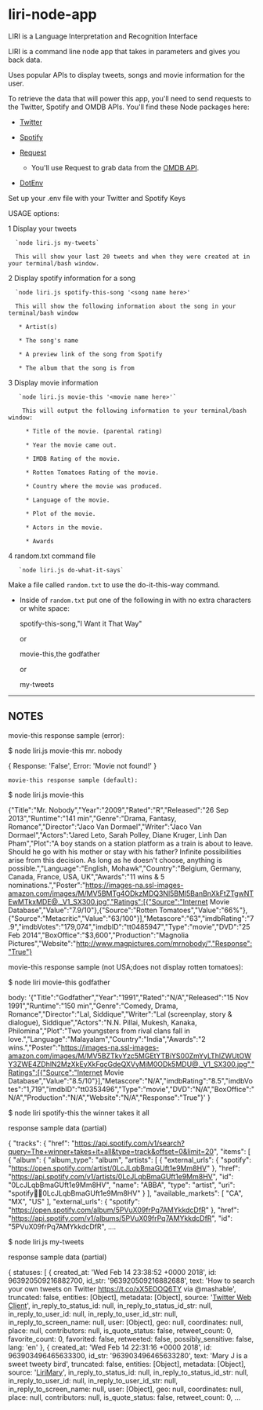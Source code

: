 # liri-node-app
LIRI is a Language Interpretation and Recognition Interface

LIRI is a command line node app that takes in parameters and gives you back data.

Uses popular APIs to display tweets, songs and movie information for the user.

To retrieve the data that will power this app, you'll need to send requests to the Twitter, Spotify and OMDB APIs. 
You'll find these Node packages here:

   * [Twitter](https://www.npmjs.com/package/twitter)
   
   * [Spotify](https://www.npmjs.com/package/node-spotify-api)
   
   * [Request](https://www.npmjs.com/package/request)

     * You'll use Request to grab data from the [OMDB API](http://www.omdbapi.com).

   * [DotEnv](https://www.npmjs.com/package/dotenv)

Set up your .env file with your Twitter and Spotify Keys

USAGE options:

  1   Display your tweets
  
      `node liri.js my-tweets`
      
      This will show your last 20 tweets and when they were created at in your terminal/bash window.
      
  2   Display spotify information for a song
  
      `node liri.js spotify-this-song '<song name here>' 
      
      This will show the following information about the song in your terminal/bash window    
      
       * Artist(s)
       
       * The song's name
       
       * A preview link of the song from Spotify
       
       * The album that the song is from

  3   Display movie information
  
       `node liri.js movie-this '<movie name here>'`
       
        This will output the following information to your terminal/bash window:
       
         * Title of the movie. (parental rating)
         
         * Year the movie came out.
         
         * IMDB Rating of the movie.
         
         * Rotten Tomatoes Rating of the movie.
         
         * Country where the movie was produced.
         
         * Language of the movie.
         
         * Plot of the movie.
         
         * Actors in the movie.
         
         * Awards


  4    random.txt command file
  
       `node liri.js do-what-it-says`
       
 Make a file called `random.txt` to use the do-it-this-way command.
       
   * Inside of `random.txt` put one of the following in with no extra characters or white space:
   
     spotify-this-song,"I Want it That Way"
     
     or
     
     movie-this,the godfather

     or
     
     my-tweets
-------------------------------
NOTES
-------------------------------

   movie-this response sample (error):
  
   $ node liri.js movie-this mr. nobody
  
   { Response: 'False', Error: 'Movie not found!' }

    movie-this response sample (default):

  $ node liri.js movie-this

   {"Title":"Mr. Nobody","Year":"2009","Rated":"R","Released":"26 Sep 2013","Runtime":"141 min","Genre":"Drama, Fantasy, Romance","Director":"Jaco Van Dormael","Writer":"Jaco Van Dormael","Actors":"Jared Leto, Sarah Polley, Diane Kruger, Linh Dan Pham","Plot":"A boy stands on a station platform as a train is about to leave. Should he go with his mother or stay with his father? Infinite possibilities arise from this decision. As long as he doesn't choose, anything is possible.","Language":"English, Mohawk","Country":"Belgium, Germany, Canada, France, USA, UK","Awards":"11 wins & 5 nominations.","Poster":"https://images-na.ssl-images-amazon.com/images/M/MV5BMTg4ODkzMDQ3Nl5BMl5BanBnXkFtZTgwNTEwMTkxMDE@._V1_SX300.jpg","Ratings":[{"Source":"Internet Movie Database","Value":"7.9/10"},{"Source":"Rotten Tomatoes","Value":"66%"},{"Source":"Metacritic","Value":"63/100"}],"Metascore":"63","imdbRating":"7.9","imdbVotes":"179,074","imdbID":"tt0485947","Type":"movie","DVD":"25 Feb 2014","BoxOffice":"$3,600","Production":"Magnolia Pictures","Website":"http://www.magpictures.com/mrnobody/","Response":"True"}

   movie-this response sample (not USA;does not display rotten tomatoes):
  
  $ node liri movie-this godfather
  
  body: '{"Title":"Godfather","Year":"1991","Rated":"N/A","Released":"15 Nov 1991","Runtime":"150 min","Genre":"Comedy, Drama, Romance","Director":"Lal, Siddique","Writer":"Lal (screenplay,  story & dialogue), Siddique","Actors":"N.N. Pillai, Mukesh, Kanaka, Philomina","Plot":"Two youngsters from rival clans fall in love.","Language":"Malayalam","Country":"India","Awards":"2 wins.","Poster":"https://images-na.ssl-images-amazon.com/images/M/MV5BZTkyYzc5MGEtYTBiYS00ZmYyLThlZWUtOWY3ZWE4ZDhlN2MzXkEyXkFqcGdeQXVyMjM0ODk5MDU@._V1_SX300.jpg","Ratings":[{"Source":"Internet Movie Database","Value":"8.5/10"}],"Metascore":"N/A","imdbRating":"8.5","imdbVotes":"1,719","imdbID":"tt0353496","Type":"movie","DVD":"N/A","BoxOffice":"N/A","Production":"N/A","Website":"N/A","Response":"True"}' }

 $ node liri spotify-this the winner takes it all
 
 response sample data (partial)
 
 {
  "tracks": {
    "href": "https://api.spotify.com/v1/search?query=The+winner+takes+it+all&type=track&offset=0&limit=20",
    "items": [
      {
        "album": {
          "album_type": "album",
          "artists": [
            {
              "external_urls": {
                "spotify": "https://open.spotify.com/artist/0LcJLqbBmaGUft1e9Mm8HV"
              },
              "href": "https://api.spotify.com/v1/artists/0LcJLqbBmaGUft1e9Mm8HV",
              "id": "0LcJLqbBmaGUft1e9Mm8HV",
              "name": "ABBA",
              "type": "artist",
              "uri": "spotify:artist:0LcJLqbBmaGUft1e9Mm8HV"
            }
          ],
          "available_markets": [
            "CA",
            "MX",
            "US"
          ],
          "external_urls": {
            "spotify": "https://open.spotify.com/album/5PVuX09frPq7AMYkkdcDfR"
          },
          "href": "https://api.spotify.com/v1/albums/5PVuX09frPq7AMYkkdcDfR",
          "id": "5PVuX09frPq7AMYkkdcDfR",
....

$ node liri.js my-tweets

response sample data (partial)

{ statuses: 
   [ { created_at: 'Wed Feb 14 23:38:52 +0000 2018',
       id: 963920509216882700,
       id_str: '963920509216882688',
       text: 'How to search your own tweets on Twitter https://t.co/xX5EOOQ6TY via @mashable',
       truncated: false,
       entities: [Object],
       metadata: [Object],
       source: '<a href="http://twitter.com" rel="nofollow">Twitter Web Client</a>',
       in_reply_to_status_id: null,
       in_reply_to_status_id_str: null,
       in_reply_to_user_id: null,
       in_reply_to_user_id_str: null,
       in_reply_to_screen_name: null,
       user: [Object],
       geo: null,
       coordinates: null,
       place: null,
       contributors: null,
       is_quote_status: false,
       retweet_count: 0,
       favorite_count: 0,
       favorited: false,
       retweeted: false,
       possibly_sensitive: false,
       lang: 'en' },
     { created_at: 'Wed Feb 14 22:31:16 +0000 2018',
       id: 963903496465633300,
       id_str: '963903496465633280',
       text: 'Mary J is a sweet tweety bird',
       truncated: false,
       entities: [Object],
       metadata: [Object],
       source: '<a href="http://google.com" rel="nofollow">LiriMary</a>',
       in_reply_to_status_id: null,
       in_reply_to_status_id_str: null,
       in_reply_to_user_id: null,
       in_reply_to_user_id_str: null,
       in_reply_to_screen_name: null,
       user: [Object],
       geo: null,
       coordinates: null,
       place: null,
       contributors: null,
       is_quote_status: false,
       retweet_count: 0,
...
